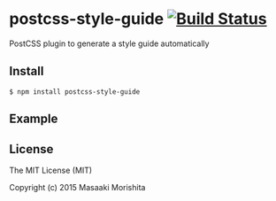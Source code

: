 # postcss-style-guide [![Build Status](https://travis-ci.org/morishitter/postcss-style-guide.svg)](https://travis-ci.org/morishitter/postcss-style-guide)

PostCSS plugin to generate a style guide automatically

## Install

```shell
$ npm install postcss-style-guide
```

## Example

## License

The MIT License (MIT)

Copyright (c) 2015 Masaaki Morishita
